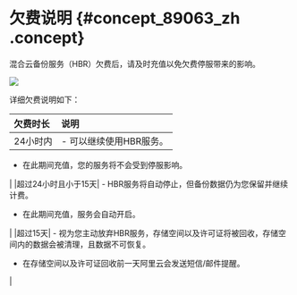 # 欠费说明 {#concept_89063_zh .concept}

混合云备份服务（HBR）欠费后，请及时充值以免欠费停服带来的影响。

![](http://static-aliyun-doc.oss-cn-hangzhou.aliyuncs.com/assets/img/40335/154115245321529_zh-CN.png)

详细欠费说明如下：

|欠费时长|说明|
|:---|:-|
|24小时内| -   可以继续使用HBR服务。
-   在此期间充值，您的服务将不会受到停服影响。

 |
|超过24小时且小于15天| -   HBR服务将自动停止，但备份数据仍为您保留并继续计费。
-   在此期间充值，服务会自动开启。

 |
|超过15天| -   视为您主动放弃HBR服务，存储空间以及许可证将被回收，存储空间内的数据会被清理，且数据不可恢复。
-   在存储空间以及许可证回收前一天阿里云会发送短信/邮件提醒。

 |

